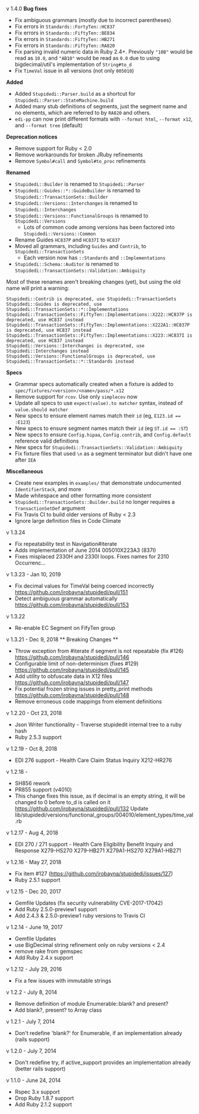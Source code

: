v 1.4.0
  **Bug fixes**

  * Fix ambiguous grammars (mostly due to incorrect parentheses)
  * Fix errors in `Standards::FortyTen::HC837`
  * Fix errors in `Standards::FiftyTen::BE834`
  * Fix errors in `Standards::FiftyTen::HB271`
  * Fix errors in `Standards::FiftyTen::RA820`
  * Fix parsing invalid numeric data in Ruby 2.4+. Previously `"10B"` would be read as `10.0`, and `"AB10"` would be read as `0.0` due to using bigdecimal/util's implementation of `String#to_d`
  * Fix `TimeVal` issue in all versions (not only `005010`)

  **Added**

  * Added `Stupidedi::Parser.build` as a shortcut for `Stupidedi::Parser::StateMachine.build`
  * Added many stub definitions of segments, just the segment name and no elements, which are referred to by `RA820` and others.
  * `edi-pp` can now print different formats with `--format html`, `--format x12`, and `--format tree` (default)

  **Deprecation notices**

  * Remove support for Ruby < 2.0
  * Remove workarounds for broken JRuby refinements
  * Remove `Symbol#call` and `Symbol#to_proc` refinements

  **Renamed**

  * `Stupidedi::Builder` is renamed to `Stupidedi::Parser`
  * `Stupidedi::Guides::*::GuideBuilder` is renamed to `Stupidedi::TransactionSets::Builder`
  * `Stupidedi::Versions::Interchanges` is renamed to `Stupidedi::Interchanges`
  * `Stupidedi::Versions::FunctionalGroups` is renamed to `Stupidedi::Versions`
    * Lots of common code among versions has been factored into `Stupidedi::Versions::Common`
  * Rename Guides `HC837P` and `HC837I` to `HC837`
  * Moved all grammars, including `Guides` and `Contrib`, to `Stupidedi::TransactionSets`
    * Each version now has `::Standards` and `::Implementations`
  * `Stupidedi::Schema::Auditor` is renamed to `Stupidedi::TransactionSets::Validation::Ambiguity`

  Most of these renames aren't breaking changes (yet), but using the old name will print a warning:

  ```
  Stupidedi::Contrib is deprecated, use Stupidedi::TransactionSets
  Stupidedi::Guides is deprecated, use Stupidedi::TransactionSets::*::Implementations
  Stupidedi::TransactionSets::FiftyTen::Implementations::X222::HC837P is deprecated, use HC837 instead
  Stupidedi::TransactionSets::FiftyTen::Implementations::X222A1::HC837P is deprecated, use HC837 instead
  Stupidedi::TransactionSets::FiftyTen::Implementations::X223::HC837I is deprecated, use HC837 instead
  Stupidedi::Versions::Interchanges is deprecated, use Stupidedi::Interchanges instead
  Stupidedi::Versions::FunctionalGroups is deprecated, use Stupidedi::TransactionSets::*::Standards instead
  ```

  **Specs**

  * Grammar specs automatically created when a fixture is added to `spec/fixtures/<version>/<name>/pass/*.x12`
  * Remove support for `rcov`. Use only `simplecov` now
  * Update all specs to use `expect(value).to matcher` syntax, instead of `value.should matcher`
  * New specs to ensure element names match their `id` (eg, `E123.id == :E123`)
  * New specs to ensure segment names match their `id` (eg `ST.id == :ST`)
  * New specs to ensure `Config.hipaa`, `Config.contrib`, and `Config.default` reference valid definitions
  * New specs for `Stupidedi::TransactionSets::Validation::Ambiguity`
  * Fix fixture files that used `\n` as a segment terminator but didn't have one after `IEA`

  **Miscellaneous**

  * Create new examples in `examples/` that demonstrate undocumented `IdentifierStack`, and more
  * Made whitespace and other formatting more consistent
  * `Stupidedi::TransactionSets::Builder.build` no longer requires a `TransactionSetDef` argument
  * Fix Travis CI to build older versions of Ruby < 2.3
  * Ignore large definition files in Code Climate
  
v 1.3.24 
  - Fix repeatability test in Navigation#iterate
  - Adds implementation of June 2014 005010X223A3 (837I)
  - Fixes misplaced 2330H and 2330I loops. Fixes names for 2310 Occurrenc…
  
v 1.3.23 - Jan 10, 2019
  - Fix decimal values for TimeVal being coerced incorrectly https://github.com/irobayna/stupidedi/pull/151
  - Detect ambiguous grammar automatically https://github.com/irobayna/stupidedi/pull/153
  
v 1.3.22
  - Re-enable EC Segment on FifyTen group
  
v 1.3.21 - Dec 9, 2018 ** Breaking Changes **
  - Throw exception from #iterate if segment is not repeatable (fix #126) https://github.com/irobayna/stupidedi/pull/146
  - Configurable limit of non-determinism (fixes #129) https://github.com/irobayna/stupidedi/pull/145
  - Add utility to obfuscate data in X12 files https://github.com/irobayna/stupidedi/pull/147
  - Fix potential frozen string issues in pretty_print methods https://github.com/irobayna/stupidedi/pull/148
  - Remove erroneous code mappings from element definitions

v 1.2.20 - Oct 23, 2018
  - Json Writer functionality - Traverse stupidedit internal tree to a ruby hash
  - Ruby 2.5.3 support

v 1.2.19 - Oct 8, 2018
  - EDI 276 support - Health Care Claim Status Inquiry
    X212-HR276

v 1.2.18 -
  - SH856 rework
  - PR855 support (v4010)
  - This change fixes this issue, as if decimal is an empty string, it will be changed to 0 before to_d is called on it
    https://github.com/irobayna/stupidedi/pull/132
    Update  lib/stupidedi/versions/functional_groups/004010/element_types/time_val.rb


v 1.2.17 - Aug 4, 2018
  - EDI 270 / 271 support - Health Care Eligibility Benefit Inquiry and Response
    X279-HS270
    X279-HB271
    X279A1-HS270
    X279A1-HB271

v 1.2.16 - May 27, 2018
  - Fix item #127 (https://github.com/irobayna/stupidedi/issues/127)
  - Ruby 2.5.1 support

v 1.2.15 - Dec 20, 2017
  - Gemfile Updates (fix security vulnerability CVE-2017-17042)
  - Add Ruby 2.5.0-preview1 support
  - Add 2.4.3 & 2.5.0-preview1 ruby versions to Travis CI

v 1.2.14 - June 19, 2017
  - Gemfile Updates
  - use BigDecimal string refinement only on ruby versions < 2.4
  - remove rake from gemspec
  - Add Ruby 2.4.x support

v 1.2.12 - July 29, 2016
  - Fix a few issues with immutable strings

v 1.2.2 - July 8, 2014
  - Remove definition of module Enumerable::blank? and present?
  - Add blank?, present? to Array class

v 1.2.1 - July 7, 2014
  - Don't redefine 'blank?' for Enumerable, if an implementation already (rails support)

v 1.2.0 - July 7, 2014
  - Don't redefine try, if active_support provides an implementation already (better rails support)

v 1.1.0 - June 24, 2014
  - Rspec 3.x support
  - Drop Ruby 1.8.7 support
  - Add Ruby 2.1.2 support
